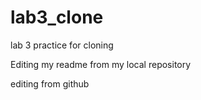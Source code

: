 # lab3_clone
lab 3 practice for cloning

Editing my readme from my local repository

editing from github
